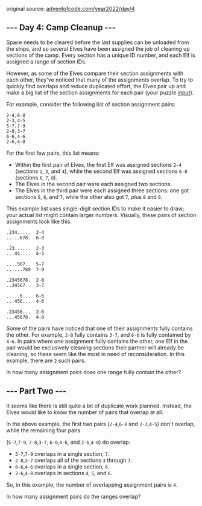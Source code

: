original source: [adventofcode.com/year2022/day/4](https://adventofcode.com/2022/day/4)
## --- Day 4: Camp Cleanup ---
Space needs to be cleared before the last supplies can be unloaded from the ships, and so several Elves have been 
assigned the job of cleaning up sections of the camp. Every section has a unique ID number, and each Elf is assigned a 
range of section IDs.

However, as some of the Elves compare their section assignments with each other, they've noticed that many of the 
assignments overlap. To try to quickly find overlaps and reduce duplicated effort, the Elves pair up and make a big list 
of the section assignments for each pair (your puzzle 
[input](https://github.com/Kidchai/AdventOfCode/blob/main/src/year2022/Day04/input.txt)).

For example, consider the following list of section assignment pairs:

    2-4,6-8
    2-3,4-5
    5-7,7-9
    2-8,3-7
    6-6,4-6
    2-6,4-8

For the first few pairs, this list means:

- Within the first pair of Elves, the first Elf was assigned sections `2-4` (sections `2`, `3`, and `4`), while the 
second Elf was assigned sections `6-8` (sections `6`, `7`, `8`).
- The Elves in the second pair were each assigned two sections.
- The Elves in the third pair were each assigned three sections: one got sections `5`, `6`, and `7`, while the other 
also got `7`, plus `8` and `9`.

This example list uses single-digit section IDs to make it easier to draw; your actual list might contain larger 
numbers. Visually, these pairs of section assignments look like this:

    .234.....  2-4
    .....678.  6-8
    
    .23......  2-3
    ...45....  4-5
    
    ....567..  5-7
    ......789  7-9
    
    .2345678.  2-8
    ..34567..  3-7
    
    .....6...  6-6
    ...456...  4-6
    
    .23456...  2-6
    ...45678.  4-8

Some of the pairs have noticed that one of their assignments fully contains the other. For example, `2-8` fully contains 
`3-7`, and `6-6` is fully contained by `4-6`. In pairs where one assignment fully contains the other, one Elf in the 
pair would be exclusively cleaning sections their partner will already be cleaning, so these seem like the most in need 
of reconsideration. In this example, there are `2` such pairs.

In how many assignment pairs does one range fully contain the other?

## --- Part Two ---
It seems like there is still quite a bit of duplicate work planned. Instead, the Elves would like to know the number of 
pairs that overlap at all.

In the above example, the first two pairs (`2-4`,`6-8` and `2-3`,`4-5`) don't overlap, while the remaining four pairs 

(`5-7`,`7-9`, `2-8`,`3-7`, `6-6`,`4-6`, and `2-6`,`4-8`) do overlap:
- `5-7`,`7-9` overlaps in a single section, `7`.
- `2-8`,`3-7` overlaps all of the sections `3` through `7`.
- `6-6`,`4-6` overlaps in a single section, `6`.
- `2-6`,`4-8` overlaps in sections `4`, `5`, and `6`.

So, in this example, the number of overlapping assignment pairs is `4`.

In how many assignment pairs do the ranges overlap?